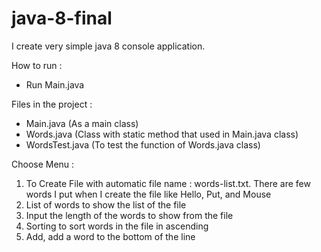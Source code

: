 # java-8-final

I create very simple java 8 console application.

How to run : 
 - Run Main.java

Files in the project : 
 - Main.java (As a main class)
 - Words.java (Class with static method that used in Main.java class)
 - WordsTest.java (To test the function of Words.java class)

Choose Menu :
 1. To Create File with automatic file name : words-list.txt. There are few words I put when I create the file like Hello, Put, and Mouse
 2. List of words to show the list of the file
 3. Input the length of the words to show from the file
 4. Sorting to sort words in the file in ascending
 5. Add, add a word to the bottom of the line
